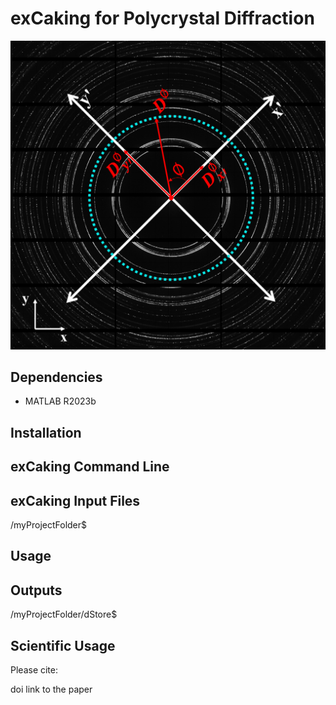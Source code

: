 # exCaking for Polycrystal Diffraction
![logo](https://raw.githubusercontent.com/fatihxuzun/exCaking/main/exCaking_logo.png)

## Dependencies
* MATLAB R2023b

## Installation

## exCaking Command Line

## exCaking Input Files

/myProjectFolder$

## Usage

## Outputs

/myProjectFolder/dStore$

## Scientific Usage
Please cite:

doi link to the paper
